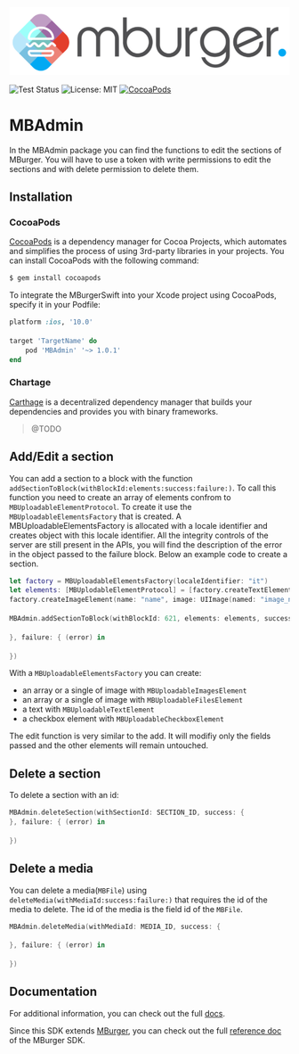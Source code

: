 <p align="center" >
<img src="https://raw.githubusercontent.com/Mumble-SRL/MBurgerSwift/master/Images/logo.png" alt="MBurger Logo" title="MBurger Logo">
</p>

![Test Status](https://img.shields.io/badge/documentation-100%25-brightgreen.svg)
![License: MIT](https://img.shields.io/badge/pod-v1.0.1-blue.svg)
[![CocoaPods](https://img.shields.io/badge/License-Apache%202.0-yellow.svg)](LICENSE)


# MBAdmin

In the MBAdmin package you can find the functions to edit the sections of MBurger.
You will have to use a token with write permissions to edit the sections and with delete permission to delete them.

## Installation

### CocoaPods

[CocoaPods](https://cocoapods.org) is a dependency manager for Cocoa Projects, which automates and simplifies the process of using 3rd-party libraries in your projects. You can install CocoaPods with the following command:

```ruby
$ gem install cocoapods
```

To integrate the MBurgerSwift into your Xcode project using CocoaPods, specify it in your Podfile:

```ruby
platform :ios, '10.0'

target 'TargetName' do
    pod 'MBAdmin' '~> 1.0.1'
end
```

### Chartage
[Carthage](https://github.com/Carthage/Carthage) is a decentralized dependency manager that builds your dependencies and provides you with binary frameworks.
> @TODO


## Add/Edit a section

You can add a section to a block with the function `addSectionToBlock(withBlockId:elements:success:failure:)`. To call this function you need to create an array of elements confrom to `MBUploadableElementProtocol`. To create it use the `MBUploadableElementsFactory` that is created. A MBUploadableElementsFactory is allocated with a locale identifier and creates object with this locale identifier. All the integrity controls of the server are still present in the APIs, you will find the description of the error in the object passed to the failure block. Below an example code to create a section. 

```swift
let factory = MBUploadableElementsFactory(localeIdentifier: "it")
let elements: [MBUplodableElementProtocol] = [factory.createTextElement(name: "name", text: "text"),
factory.createImageElement(name: "name", image: UIImage(named: "image_name")!)]

MBAdmin.addSectionToBlock(withBlockId: 621, elements: elements, success: { sectionId in

}, failure: { (error) in
            
})         
```

With a `MBUploadableElementsFactory` you can create: 

* an array or a single of image with `MBUploadableImagesElement`
* an array or a single of image with `MBUploadableFilesElement`
* a text with `MBUploadableTextElement`
* a checkbox element with `MBUploadableCheckboxElement`

The edit function is very similar to the add. It will modifiy only the fields passed and the other elements will remain untouched.

## Delete a section

To delete a section with an id:

```swift
MBAdmin.deleteSection(withSectionId: SECTION_ID, success: {
}, failure: { (error) in
      
})

```

## Delete a media

You can delete a media(`MBFile`) using `deleteMedia(withMediaId:success:failure:)` that requires the id of the media to delete. The id of the media is the field id of the `MBFile`.

```swift
MBAdmin.deleteMedia(withMediaId: MEDIA_ID, success: {
            
}, failure: { (error) in
            
})
```

## Documentation

For additional information, you can check out the full [docs](https://github.com/Mumble-SRL/MBAdmin/tree/master/docs).

Since this SDK extends [MBurger](https://github.com/Mumble-SRL/MBurgerSwift), you can check out the full [reference doc](https://github.com/Mumble-SRL/MBurgerSwift/tree/master/docs) of the MBurger SDK.


